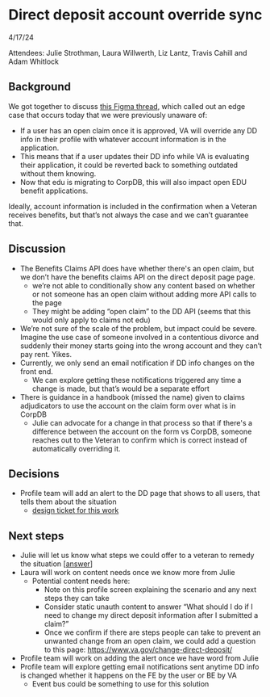 # Direct deposit account override sync

4/17/24

Attendees: Julie Strothman, Laura Willwerth, Liz Lantz, Travis Cahill and Adam Whitlock

## Background
We got together to discuss [this Figma thread](https://www.figma.com/file/CUR39JNnF2CS8SidGiWmYG/Profile---Direct-Deposit?type=design&node-id=375-8435&mode=design&t=zcrFlCxeM64W1hBr-11), which called out an edge case that occurs today that we were previously unaware of:
- If a user has an open claim once it is approved, VA will override any DD info in their profile with whatever account information is in the application.
- This means that if a user updates their DD info while VA is evaluating their application, it could be reverted back to something outdated without them knowing.
- Now that edu is migrating to CorpDB, this will also impact open EDU benefit applications.

Ideally, account information is included in the confirmation when a Veteran receives benefits, but that’s not always the case and we can’t guarantee that.

## Discussion
- The Benefits Claims API does have whether there's an open claim, but we don’t have the benefits claims API on the direct deposit page page.
  - we’re not able to conditionally show any content based on whether or not someone has an open claim without adding more  API calls to the page
  - They might be adding “open claim” to the DD API (seems that this would only apply to claims not edu)
- We’re not sure of the scale of the problem, but impact could be severe. Imagine the use case of someone involved in a contentious divorce and suddenly their money starts going into the wrong account and they can’t pay rent. Yikes.
- Currently, we only send an email notification if DD info changes on the front end. 
  - We can explore getting these notifications triggered any time a change is made, but that’s would be a separate effort
- There is guidance in a handbook (missed the name) given to claims adjudicators to use the account on the claim form over what is in CorpDB
  - Julie can advocate for a change in that process so that if there's a difference between the account on the form vs CorpDB, someone reaches out to the Veteran to confirm which is correct instead of automatically overriding it.

## Decisions
- Profile team will add an alert to the DD page that shows to all users, that tells them about the situation
     - [design ticket for this work](https://github.com/department-of-veterans-affairs/va.gov-team/issues/80985)

## Next steps
- Julie will let us know what steps we could offer to a veteran to remedy the situation [[answer](https://dsva.slack.com/archives/C909ZG2BB/p1713966702240269?thread_ts=1713366073.342689&cid=C909ZG2BB)]
- Laura will work on content needs once we know more from Julie
  - Potential content needs here: 
    - Note on this profile screen explaining the scenario and any next steps they can take
    - Consider static unauth content to answer “What should I do if I need to change my direct deposit information after I submitted a claim?”
    - Once we confirm if there are steps people can take to prevent an unwanted change from an open claim, we could add a question to this page: https://www.va.gov/change-direct-deposit/
- Profile team will work on adding the alert once we have word from Julie
- Profile team will explore getting email notifications sent anytime DD info is changed whether it happens on the FE by the user or BE by VA
  - Event bus could be something to use for this solution

